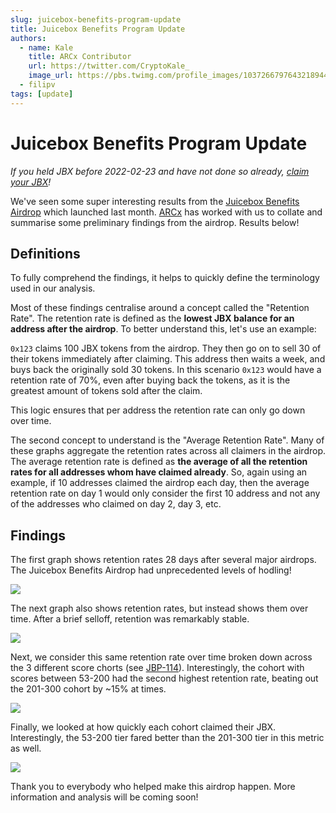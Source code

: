 ```yaml
---
slug: juicebox-benefits-program-update
title: Juicebox Benefits Program Update
authors: 
  - name: Kale
    title: ARCx Contributor
    url: https://twitter.com/CryptoKale_
    image_url: https://pbs.twimg.com/profile_images/1037266797643218944/TNni262L_400x400.jpg
  - filipv
tags: [update]
---
```


# Juicebox Benefits Program Update

*If you held JBX before 2022-02-23 and have not done so already, [claim your JBX](https://airdrop.juicebox.money/)!*

We've seen some super interesting results from the [Juicebox Benefits Airdrop](https://docs.juicebox.money/blog/juicebox-benefits-program-explained) which launched last month. [ARCx](https://arcx.money/) has worked with us to collate and summarise some preliminary findings from the airdrop. Results below!

## Definitions

To fully comprehend the findings, it helps to quickly define the terminology used in our analysis.

Most of these findings centralise around a concept called the "Retention Rate". The retention rate is defined as the **lowest JBX balance for an address after the airdrop**. To better understand this, let's use an example:

`0x123` claims 100 JBX tokens from the airdrop. They then go on to sell 30 of their tokens immediately after claiming. This address then waits a week, and buys back the originally sold 30 tokens. In this scenario `0x123` would have a retention rate of 70%, even after buying back the tokens, as it is the greatest amount of tokens sold after the claim.

This logic ensures that per address the retention rate can only go down over time.

The second concept to understand is the "Average Retention Rate". Many of these graphs aggregate the retention rates across all claimers in the airdrop. The average retention rate is defined as **the average of all the retention rates for all addresses whom have claimed already**. So, again using an example, if 10 addresses claimed the airdrop each day, then the average retention rate on day 1 would only consider the first 10 address and not any of the addresses who claimed on day 2, day 3, etc.

## Findings

The first graph shows retention rates 28 days after several major airdrops. The Juicebox Benefits Airdrop had unprecedented levels of hodling!

![](juicebox_retention_snapshot.webp)

The next graph also shows retention rates, but instead shows them over time. After a brief selloff, retention was remarkably stable.

![](juicebox_retention_over_time.webp)

Next, we consider this same retention rate over time broken down across the 3 different score chorts (see [JBP-114](https://snapshot.org/#/jbdao.eth/proposal/0xd10c56f453851063665241417642352beaf8816aca062c29f98b1f5154ff3cdd)). Interestingly, the cohort with scores between 53-200 had the second highest retention rate, beating out the 201-300 cohort by ~15% at times.

![](juicebox_retention_by_cohort.webp)

Finally, we looked at how quickly each cohort claimed their JBX. Interestingly, the 53-200 tier fared better than the 201-300 tier in this metric as well. 

![](juicebox_claims.webp)

Thank you to everybody who helped make this airdrop happen. More information and analysis will be coming soon!
